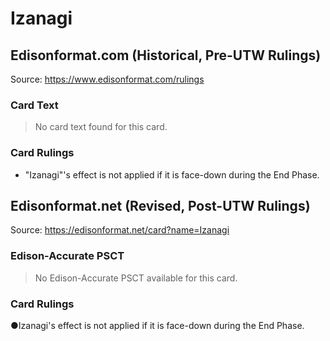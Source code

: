 # Izanagi

## Edisonformat.com (Historical, Pre-UTW Rulings)

Source: https://www.edisonformat.com/rulings

### Card Text

> No card text found for this card.

### Card Rulings

*   "Izanagi"'s effect is not applied if it is face-down during the End Phase.

## Edisonformat.net (Revised, Post-UTW Rulings)

Source: https://edisonformat.net/card?name=Izanagi

### Edison-Accurate PSCT

> No Edison-Accurate PSCT available for this card.

### Card Rulings

●Izanagi's effect is not applied if it is face-down during the End Phase.
            